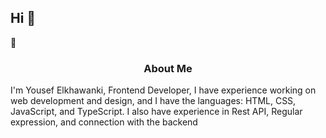 ## Hi 👋

🚀 <h3 style="text-align: center;">About Me</h3>
I'm Yousef Elkhawanki, Frontend Developer, I have experience working on web development and design, and I have the languages:
HTML, CSS, JavaScript, and TypeScript. I also have experience in Rest API, Regular expression, and
connection with the backend
